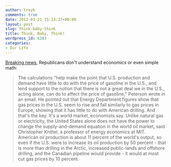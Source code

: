 ```yaml
---
author: troyh
comments: true
date: 2012-03-21 15:13:37+00:00
layout: post
slug: think-baby-think
title: Think, Baby, Think!
wordpress_id: 6203
categories:
- Our Life
---
```


[Breaking news](http://seattletimes.nwsource.com/html/nationworld/2017801872_apusdrillnowfactcheck.html), Republicans don't understand economics or even simple math:




<blockquote>The calculations "help make the point that U.S. production and demand have little to do with the price of gasoline in the U.S., and lend support to the notion that there is not a great deal we in the U.S., acting alone, can do to affect the price of gasoline," Peterson wrote in an email. He pointed out that Energy Department figures show that gas prices in the U.S. seem to rise and fall similarly to gas prices in Europe, showing that it has little to do with American drilling.
And that's the key. It's a world market, economists say.
Unlike natural gas or electricity, the United States alone does not have the power to change the supply-and-demand equation in the world oil market, said Christopher Knittel, a professor of energy economics at MIT. American oil production is about 11 percent of the world's output, so even if the U.S. were to increase its oil production by 50 percent - that is more than drilling in the Arctic, increased public-lands and offshore drilling, and the Canadian pipeline would provide - it would at most cut gas prices by 10 percent.</blockquote>
